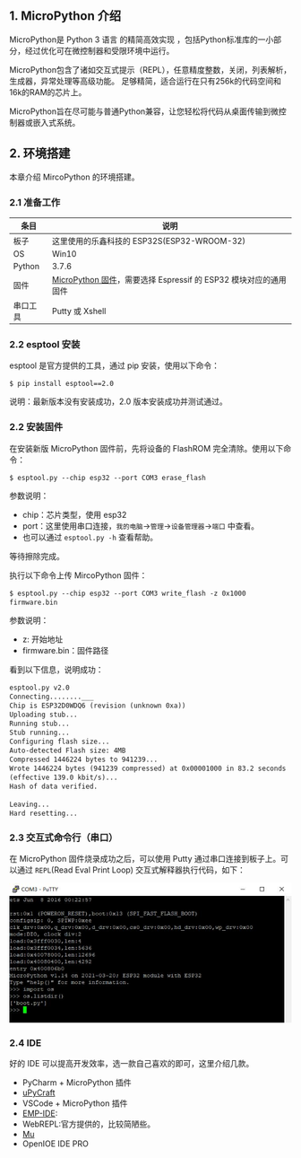 ## 1. MicroPython 介绍

MicroPython是 Python 3 语言 的精简高效实现 ，包括Python标准库的一小部分，经过优化可在微控制器和受限环境中运行。

MicroPython包含了诸如交互式提示（REPL），任意精度整数，关闭，列表解析，生成器，异常处理等高级功能。 足够精简，适合运行在只有256k的代码空间和16k的RAM的芯片上。

MicroPython旨在尽可能与普通Python兼容，让您轻松将代码从桌面传输到微控制器或嵌入式系统。

## 2. 环境搭建
本章介绍 MircoPython 的环境搭建。

### 2.1 准备工作

| 条目 | 说明 |
| ---- | ---- |
| 板子 | 这里使用的乐鑫科技的 ESP32S(ESP32-WROOM-32) |
| OS | Win10 |
| Python | 3.7.6 |
| 固件 | [MicroPython 固件](http://www.micropython.org/download/)，需要选择 Espressif 的 ESP32 模块对应的通用固件 |
| 串口工具 | Putty 或 Xshell |


### 2.2 esptool 安装

esptool 是官方提供的工具，通过 pip 安装，使用以下命令：
```
$ pip install esptool==2.0
```
说明：最新版本没有安装成功，2.0 版本安装成功并测试通过。

### 2.2 安装固件

在安装新版 MicroPython 固件前，先将设备的 FlashROM 完全清除。使用以下命令：
```
$ esptool.py --chip esp32 --port COM3 erase_flash
```
参数说明：
- chip：芯片类型，使用 esp32
- port：这里使用串口连接，`我的电脑`->`管理`->`设备管理器`->`端口` 中查看。
- 也可以通过 `esptool.py -h` 查看帮助。

等待擦除完成。

执行以下命令上传 MircoPython 固件：
```
$ esptool.py --chip esp32 --port COM3 write_flash -z 0x1000 firmware.bin
```
参数说明：
- z: 开始地址
- firmware.bin：固件路径

看到以下信息，说明成功：
```
esptool.py v2.0
Connecting........___
Chip is ESP32D0WDQ6 (revision (unknown 0xa))
Uploading stub...
Running stub...
Stub running...
Configuring flash size...
Auto-detected Flash size: 4MB
Compressed 1446224 bytes to 941239...
Wrote 1446224 bytes (941239 compressed) at 0x00001000 in 83.2 seconds (effective 139.0 kbit/s)...
Hash of data verified.

Leaving...
Hard resetting...
```

### 2.3 交互式命令行（串口）

在 MicroPython 固件烧录成功之后，可以使用 Putty 通过串口连接到板子上。可以通过 `REPL`(Read Eval Print Loop) 交互式解释器执行代码，如下：

![](../images/2-putty.jpg)

### 2.4 IDE

好的 IDE 可以提高开发效率，选一款自己喜欢的即可，这里介绍几款。
- PyCharm + MicroPython 插件
- [uPyCraft](https://randomnerdtutorials.com/uPyCraftWindows)
- VSCode + MicroPython 插件
- [EMP-IDE](https://github.com/Singein/EMP-IDE):
- WebREPL:官方提供的，比较简陋些。
- [Mu](https://codewith.mu/en/download)
- OpenIOE IDE PRO



